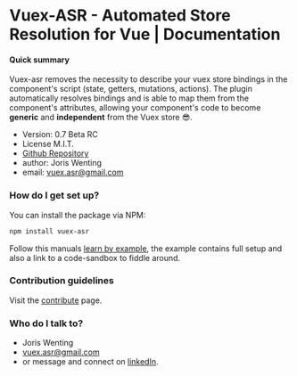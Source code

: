 # Vuex-ASR - Automated Store Resolution for Vue | Documentation

#### Quick summary

Vuex-asr removes the necessity to describe your vuex store bindings in the component's script (state, getters, mutations, actions). The plugin automatically resolves  bindings and is able to map them from the component's attributes, allowing your component's code to become **generic** and **independent** from the Vuex store :sunglasses:.

* Version: 0.7 Beta RC
* License M.I.T.
* [Github Repository](https://github.com/vuex-asr/vuex-asr)
* author: Joris Wenting
* email: vuex.asr@gmail.com


### How do I get set up?

You can install the package via NPM:

```bash
npm install vuex-asr
```

Follow this manuals [learn by example](./learn-by-example/hello-world-example.html), the example contains full setup and also a link to a code-sandbox to fiddle around.

### Contribution guidelines

Visit the [contribute](./helpers/contribute.html) page.

### Who do I talk to?

* Joris Wenting
* vuex.asr@gmail.com
* or message and connect on [linkedIn](https://www.linkedin.com/in/joriswenting/).
